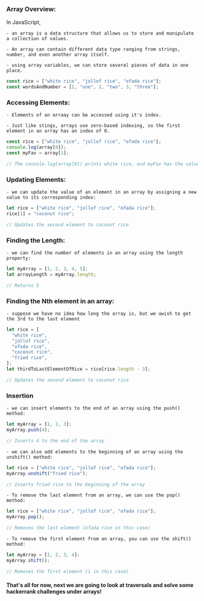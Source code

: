### Array Overview:

In JavaScript,

    - an array is a data structure that allows us to store and manipulate a collection of values.

    - An array can contain different data type ranging from strings, number, and even another array itself.

    - using array variables, we can store several pieces of data in one place.

```js
const rice = ["white rice", "jollof rice", "ofada rice"];
const wordsAndNumber = [1, "one", 2, "two", 3, "three"];
```

### Accessing Elements:

    - Elements of an arraay can be accessed using it's index.

    - Just like stings, arrays use zero-based indexing, so the first element in an array has an index of 0.

```js
const rice = ["white rice", "jollof rice", "ofada rice"];
console.log(array[0]);
const myFav = array[1];

// The console.log(array[0]) prints white rice, and myFav has the value jollof rice.
```

### Updating Elements:

    - we can update the value of an element in an array by assigning a new value to its corresponding index:

```js
let rice = ["white rice", "jollof rice", "ofada rice"];
rice[1] = "coconut rice";

// Updates the second element to coconut rice
```

### Finding the Length:

    - we can find the number of elements in an array using the length property:

```js
let myArray = [1, 2, 3, 4, 5];
let arrayLength = myArray.length;

// Returns 5
```

### Finding the Nth element in an array:

    - suppose we have no idea how long the array is, but we uwish to get the 3rd to the last element

```js
let rice = [
  "white rice",
  "jollof rice",
  "ofada rice",
  "coconut rice",
  "fried rice",
];
let thirdToLastElementOfRice = rice[rice.length - 3];

// Updates the second element to coconut rice
```

### Insertion

    - we can insert elements to the end of an array using the push() method:

```js
let myArray = [1, 2, 3];
myArray.push(4);

// Inserts 4 to the end of the array
```

    - we can also add elements to the beginning of an array using the unshift() method:

```js
let rice = ["white rice", "jollof rice", "ofada rice"];
myArray.unshift("fried rice");

// Inserts fried rice to the beginning of the array
```

    - To remove the last element from an array, we can use the pop() method:

```js
let rice = ["white rice", "jollof rice", "ofada rice"];
myArray.pop();

// Removes the last element (ofada rice in this case)
```

    - To remove the first element from an array, you can use the shift() method:

```js
let myArray = [1, 2, 3, 4];
myArray.shift();

// Removes the first element (1 in this case)
```

#### That's all for now, next we are going to look at traversals and solve some hackerrank challenges under arrays!
